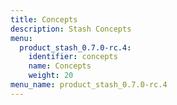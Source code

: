 ```yaml
---
title: Concepts
description: Stash Concepts
menu:
  product_stash_0.7.0-rc.4:
    identifier: concepts
    name: Concepts
    weight: 20
menu_name: product_stash_0.7.0-rc.4
---
```

